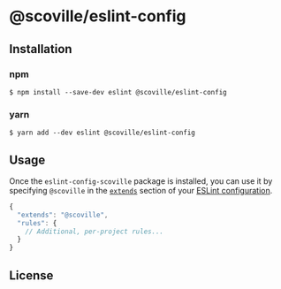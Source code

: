 # @scoville/eslint-config


## Installation

### npm
```
$ npm install --save-dev eslint @scoville/eslint-config
```

### yarn
```
$ yarn add --dev eslint @scoville/eslint-config
```


## Usage

Once the `eslint-config-scoville` package is installed, you can use it by specifying `@scoville` in the [`extends`](http://eslint.org/docs/user-guide/configuring#extending-configuration-files) section of your [ESLint configuration](http://eslint.org/docs/user-guide/configuring).

```js
{
  "extends": "@scoville",
  "rules": {
    // Additional, per-project rules...
  }
}
```

## License
